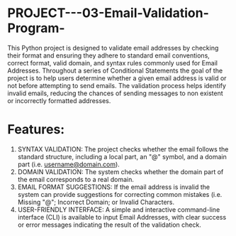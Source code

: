 # PROJECT---03-Email-Validation-Program-
This Python project is designed to validate email addresses by checking their format and ensuring they adhere to standard email conventions, correct format, valid domain, and syntax rules commonly used for Email Addresses. Throughout a series of Conditional Statements the goal of the project is to help users determine whether a given email address is valid or not before attempting to send emails. The validation process helps identify invalid emails, reducing the chances of sending messages to non existent or incorrectly formatted addresses.

# Features:
1) SYNTAX VALIDATION: The project checks whether the email follows the standard structure, including a local part, an "@" symbol, and a domain part (i.e. username@domain.com).
2) DOMAIN VALIDATION: The system checks whether the domain part of the email corresponds to a real domain.
3) EMAIL FORMAT SUGGESTIONS: If the email address is invalid the system can provide suggestions for correcting common mistakes (i.e. Missing "@"; Incorrect Domain; or Invalid Characters.
4) USER-FRIENDLY INTERFACE: A simple and interactive command-line interface (CLI) is available to input Email Addresses, with clear success or error messages indicating the result of the validation check.
